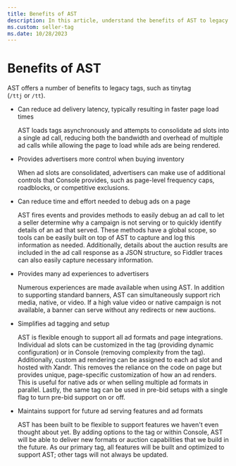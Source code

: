 ```yaml
---
title: Benefits of AST
description: In this article, understand the benefits of AST to legacy tags.
ms.custom: seller-tag
ms.date: 10/28/2023
---
```


# Benefits of AST

AST offers a number of benefits to legacy tags, such as tinytag (`/ttj` or `/tt`).

- Can reduce ad delivery latency, typically resulting in faster page load times  
  
  AST loads tags asynchronously and attempts to consolidate ad slots into a single ad call, reducing both the bandwidth and overhead of multiple ad calls while allowing the page to load while ads are being rendered.  

- Provides advertisers more control when buying inventory  
  
  When ad slots are consolidated, advertisers can make use of additional controls that Console provides, such as page-level frequency caps, roadblocks, or competitive exclusions.  

- Can reduce time and effort needed to debug ads on a page  
  
  AST fires events and provides methods to easily debug an ad call to let a seller determine why a campaign is not serving or to quickly identify details of an ad that served. These methods have a global scope, so tools can be easily built on top of AST to capture and log this information as needed. Additionally, details about the auction results are included in the ad call response as a JSON structure, so Fiddler traces can also easily capture necessary information.  

- Provides many ad experiences to advertisers  
  
  Numerous experiences are made available when using AST. In addition to supporting standard banners, AST can simultaneously support rich media, native, or video. If a high value video or native campaign is not available, a banner can serve without any redirects or new auctions.  

- Simplifies ad tagging and setup  
  
  AST is flexible enough to support all ad formats and page integrations. Individual ad slots can be customized in the tag (providing dynamic configuration) or in Console (removing complexity from the tag). Additionally, custom ad rendering can be assigned to each ad slot and hosted with Xandr. This removes the reliance on the code on page but provides unique, page-specific customization of how an ad renders. This is useful for native ads or when selling multiple ad formats in parallel. Lastly, the same tag can be used in pre-bid setups with a single flag to turn pre-bid support on or off.  

- Maintains support for future ad serving features and ad formats
  
  AST has been built to be flexible to support features we haven't even thought about yet. By adding options to the tag or within Console, AST will be able to deliver new formats or auction capabilities that we build in the future. As our primary tag, all features will be built and optimized to support AST; other tags will not always be updated.
